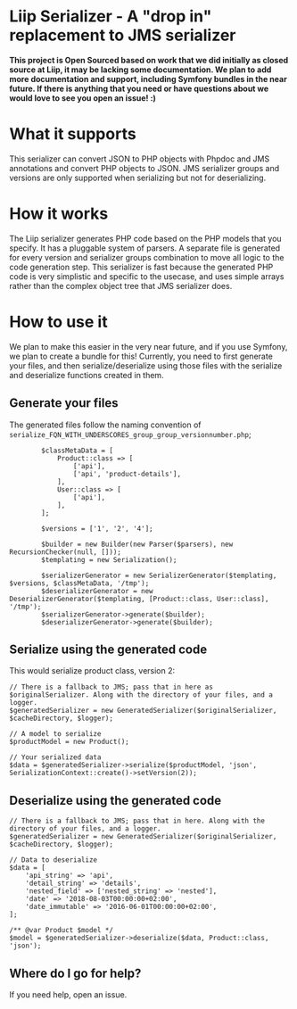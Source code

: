 # Liip Serializer - A "drop in" replacement to JMS serializer

**This project is Open Sourced based on work that we did initially as closed source at Liip, it may be lacking some documentation. We plan to add more documentation and support, including Symfony bundles in the near future. If there is anything that you need or have questions about we would love to see you open an issue! :)**

# What it supports
This serializer can convert JSON to PHP objects with Phpdoc and JMS annotations and convert PHP objects to JSON. JMS serializer groups and versions are only supported when serializing but not for deserializing.

# How it works
The Liip serializer generates PHP code based on the PHP models that you specify. It has a pluggable system of parsers. A separate file is generated for every version and serializer groups combination to move all logic to the code generation step. This serializer is fast because the generated PHP code is very simplistic and specific to the usecase, and uses simple arrays rather than the complex object tree that JMS serializer does.

# How to use it
We plan to make this easier in the very near future, and if you use Symfony, we plan to create a bundle for this! Currently, you need to first generate your files, and then serialize/deserialize using those files with the serialize and deserialize functions created in them.

## Generate your files
The generated files follow the naming convention of `serialize_FQN_WITH_UNDERSCORES_group_group_versionnumber.php`;

```
        $classMetaData = [
            Product::class => [
                ['api'],
                ['api', 'product-details'],
            ],
            User::class => [
                ['api'],
            ],
        ];

        $versions = ['1', '2', '4'];

        $builder = new Builder(new Parser($parsers), new RecursionChecker(null, []));
        $templating = new Serialization();

        $serializerGenerator = new SerializerGenerator($templating, $versions, $classMetaData, '/tmp');
        $deserializerGenerator = new DeserializerGenerator($templating, [Product::class, User::class], '/tmp');
        $serializerGenerator->generate($builder);
        $deserializerGenerator->generate($builder);
```

## Serialize using the generated code

This would serialize product class, version 2: 

```
// There is a fallback to JMS; pass that in here as $originalSerializer. Along with the directory of your files, and a logger.
$generatedSerializer = new GeneratedSerializer($originalSerializer, $cacheDirectory, $logger);

// A model to serialize
$productModel = new Product();

// Your serialized data
$data = $generatedSerializer->serialize($productModel, 'json', SerializationContext::create()->setVersion(2));
```

## Deserialize using the generated code

```
// There is a fallback to JMS; pass that in here. Along with the directory of your files, and a logger.
$generatedSerializer = new GeneratedSerializer($originalSerializer, $cacheDirectory, $logger);

// Data to deserialize
$data = [
    'api_string' => 'api',
    'detail_string' => 'details',
    'nested_field' => ['nested_string' => 'nested'],
    'date' => '2018-08-03T00:00:00+02:00',
    'date_immutable' => '2016-06-01T00:00:00+02:00',
];

/** @var Product $model */
$model = $generatedSerializer->deserialize($data, Product::class, 'json');
```

## Where do I go for help?

If you need help, open an issue. 
